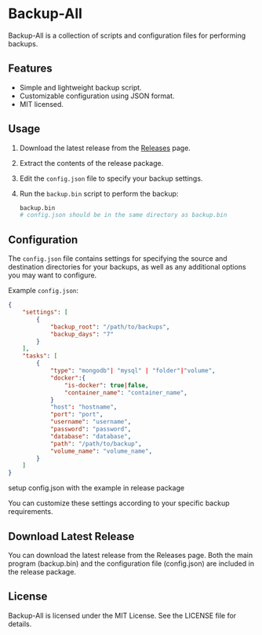 # Backup-All
 
Backup-All is a collection of scripts and configuration files for performing backups.

## Features

- Simple and lightweight backup script.
- Customizable configuration using JSON format.
- MIT licensed.

## Usage

1. Download the latest release from the [Releases](../../releases) page.
2. Extract the contents of the release package.
3. Edit the `config.json` file to specify your backup settings.
4. Run the `backup.bin` script to perform the backup:

    ```bash
    backup.bin
    # config.json should be in the same directory as backup.bin
    ```

## Configuration

The `config.json` file contains settings for specifying the source and destination directories for your backups, as well as any additional options you may want to configure.

Example `config.json`:

```json
{
    "settings": [
        {
            "backup_root": "/path/to/backups",
            "backup_days": "7"
        }
    ],
    "tasks": [
        {
            "type": "mongodb"| "mysql" | "folder"|"volume",
            "docker":{
                "is-docker": true|false,
                "container_name": "container_name",
            }
            "host": "hostname",
            "port": "port",
            "username": "username",
            "password": "password",
            "database": "database",
            "path": "/path/to/backup",
            "volume_name": "volume_name",
        }
    ]
}
```

setup config.json with the example in release package

You can customize these settings according to your specific backup requirements.

## Download Latest Release

You can download the latest release from the Releases page. Both the main program (backup.bin) 
and the configuration file (config.json) are included in the release package.

## License

Backup-All is licensed under the MIT License. See the LICENSE file for details.